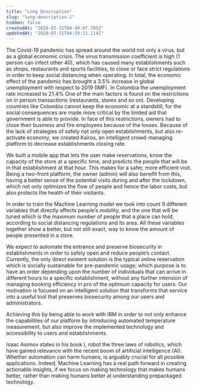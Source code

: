 ```yaml
---
title: "Long Description"
slug: "long-description-1"
hidden: false
createdAt: "2020-07-31T04:49:07.705Z"
updatedAt: "2020-07-31T04:59:11.114Z"
---
```

The Covid-19 pandemic has spread around the world not only a virus, but as a global economic crisis. The virus transmission coefficient is high (1 person can infect other 40), which has caused many establishments such as shops, restaurants and sports facilities, to close or face strict regulations in order to keep social distancing when operating. In total, the economic effect of the pandemic has brought a 3.5% increase in global unemployment with respect to 2019 (IMF). In Colombia the unemployment rate increased to 21.4% One of the main factors is found on the restrictions on in person transactions (restaurants, stores and so on). Developing countries like Colombia cannot keep the economic at a standstill, for the social consequences are made more critical by the limited aid that government is able to provide. In face of this restrictions, owners had to close their business and fire employees because of the losses. Because of the lack of strategies of safely not only open establishments, but also re-activate economy, we created Kairos, an intelligent crowd-managing platform to decrease establishments closing rate.

We built a mobile app that lets the user make reservations, know the capacity of the store at a specific time, and predicts the people that will be in that establishment at that hour. This makes for a safer, more efficient visit. Being a two-front platform, the owner (admin) will also benefit from this, having a better sense of the potential visits during and after the lockdown, which not only optimizes the flow of people and hence the labor costs, but also protects the health of their visitants.

In order to train the Machine Learning model we took into count 9 different variables that directly affects people’s mobility, and the one that will be tuned which is the maximum number of people that a place can hold, according to social distancing regulations and its area.  All these variables together show a better, but not still exact, way to know the amount of people presented in a store.

We expect to automate the entrance and preserve biosecurity in establishments in order to safely open and reduce people’s contact. Currently, the only direct existent solution is the typical online reservation which is socially sustainable for pre-pandemic usage; which purpose is to have an order depending upon the number of individuals that can arrive in different hours to a specific establishment, without any further intension of managing booking efficiency in pro of the optimum capacity for users. Our motivation is focused on an intelligent solution that transforms that service into a useful tool that preserves biosecurity among our users and administrators.

Achieving this by being able to work with IBM in order to not only enhance the capabilities of our platform by introducing automated temperature measurement, but also improve the implemented technology and accessibility to users and establishments.

Isaac Asimov states in his book I, robot the three laws of robotics, which have gained relevance with the recent boom of artificial intelligence (AI). Whether automation can harm humans, is arguably crucial for all possible applications. Indeed, Machine Learning has a real path forward in creating actionable insights, if we focus on making technology that makes humans better, rather than making humans better at understanding prepackaged technology.